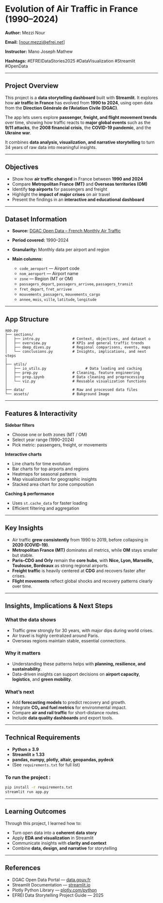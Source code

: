 # Evolution of Air Traffic in France (1990–2024)


**Author:** Mezzi Nour

**Email:** [[nour.mezzi@efrei.net](mailto:your.email@efrei.fr)]

**Instructor:** Mano Joseph Mathew

**Hashtags:** #EFREIDataStories2025 #DataVisualization #Streamlit #OpenData

---

## Project Overview

This project is a **data storytelling dashboard** built with **Streamlit**.
It explores how **air traffic in France** has evolved from **1990 to 2024**, using open data from the **Direction Générale de l’Aviation Civile (DGAC)**.

The app lets users explore **passenger, freight, and flight movement trends** over time, showing how traffic reacts to **major global events** such as the **9/11 attacks**, the **2008 financial crisis**, the **COVID-19 pandemic**, and the **Ukraine war**.

It combines **data analysis, visualization, and narrative storytelling** to turn 34 years of raw data into meaningful insights.

---

## Objectives

* Show how **air traffic changed** in France between **1990 and 2024**
* Compare **Metropolitan France (MT)** and **Overseas territories (OM)**
* Identify **top airports** for passengers and freight
* Highlight the **impact of major crises** on air travel
* Present the findings in an **interactive and educational dashboard**

---

## Dataset Information

* **Source:** [DGAC Open Data – French Monthly Air Traffic](https://www.data.gouv.fr/datasets/trafic-aerien-commercial-mensuel-francais-par-paire-daeroports-par-sens-depuis-1990/)
* **Period covered:** 1990–2024
* **Granularity:** Monthly data per airport and region
* **Main columns:**

  * `code_aeroport` — Airport code
  * `nom_aeroport` — Airport name
  * `zone` — Region (MT or OM)
  * `passagers_depart`, `passagers_arrivee`, `passagers_transit`
  * `fret_depart`, `fret_arrivee`
  * `mouvements_passagers`, `mouvements_cargo`
  * `annee`, `mois`, `ville`, `latitude`, `longitude`

---

## App Structure

```
app.py
├── sections/
│   ├── intro.py               # Context, objectives, and dataset o
│   ├── overview.py            # KPIs and general traffic trends
│   ├── deep_dives.py          # Regional comparisons, events, maps
│   └── conclusions.py         # Insights, implications, and next steps
│
├── utils/
│   ├── io_utils.py                  # Data loading and caching
│   ├── prep.py                # Cleaning, feature engineering
│   ├── prep.ipynb             # Data cleaning and preprocessing
│   └── viz.py                 # Reusable visualization functions
│
├── data/                      # Raw and processed data files
└── assets/                    # Bakground Image
```

---

## Features & Interactivity

**Sidebar filters**

* Choose one or both zones (MT / OM)
* Select year range (1990–2024)
* Pick metric: passengers, freight, or movements

**Interactive charts**

* Line charts for time evolution
* Bar charts for top airports and regions
* Heatmaps for seasonal patterns
* Map visualizations for geographic insights
* Stacked area chart for zone composition

**Caching & performance**

* Uses `st.cache_data` for faster loading
* Efficient filtering and aggregation

---

## Key Insights

* Air traffic **grew consistently** from 1990 to 2019, before collapsing in **2020 (COVID-19)**.
* **Metropolitan France (MT)** dominates all metrics, while **OM** stays smaller but stable.
* **Paris–CDG and Orly** remain the **core hubs**, with **Nice, Lyon, Marseille, Toulouse, Bordeaux** as strong regional airports.
* **Freight traffic** is heavily centered at **CDG** and recovers faster after crises.
* **Flight movements** reflect global shocks and recovery patterns clearly over time.

---

## Insights, Implications & Next Steps

### What the data shows

* Traffic grew strongly for 30 years, with major dips during world crises.
* Air travel is highly centralized around Paris.
* Overseas regions maintain stable, essential connections.

### Why it matters

* Understanding these patterns helps with **planning, resilience, and sustainability**.
* Data-driven insights can support decisions on **airport capacity**, **logistics**, and **green mobility**.

### What’s next

* Add **forecasting models** to predict recovery and growth.
* Integrate **CO₂ and fuel metrics** for environmental impact.
* Compare **air and rail traffic** for short-distance routes.
* Include **data quality dashboards** and export tools.

---

## Technical Requirements

* **Python ≥ 3.9**
* **Streamlit ≥ 1.33**
* **pandas, numpy, plotly, altair, geopandas, pydeck**
* (See `requirements.txt` for full list)

### To run the project :

```bash
pip install -r requirements.txt
streamlit run app.py
```

---

## Learning Outcomes

Through this project, I learned how to:

* Turn open data into a **coherent data story**
* Apply **EDA and visualization** in Streamlit
* Communicate insights with **clarity and context**
* Combine **data, design, and narrative** for storytelling

---

## References

* DGAC Open Data Portal — [data.gouv.fr](https://www.data.gouv.fr/datasets/trafic-aerien-commercial-mensuel-francais-par-paire-daeroports-par-sens-depuis-1990/)
* Streamlit Documentation — [streamlit.io](https://docs.streamlit.io/)
* Plotly Python Library — [plotly.com/python](https://plotly.com/python/)
* EFREI Data Storytelling Project Guide — 2025

